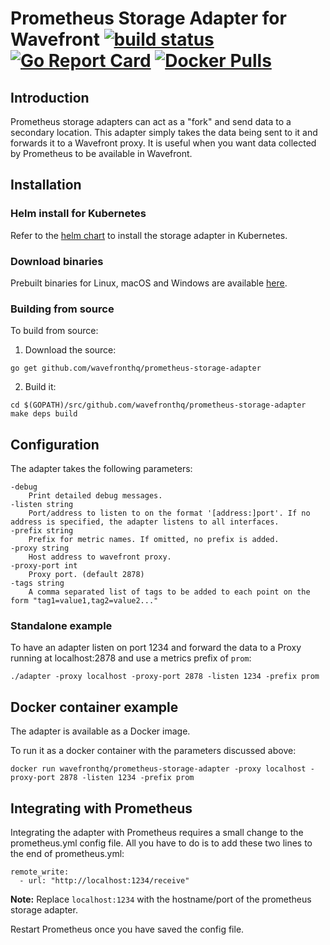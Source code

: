 # Prometheus Storage Adapter for Wavefront [![build status][ci-img]][ci] [![Go Report Card][go-report-img]][go-report] [![Docker Pulls][docker-pull-img]][docker-img]

## Introduction
Prometheus storage adapters can act as a "fork" and send data to a secondary location. This adapter simply takes the data being sent to it and forwards it to a Wavefront proxy. It is useful when you want data collected by Prometheus to be available in Wavefront.

## Installation

### Helm install for Kubernetes
Refer to the [helm chart](https://github.com/wavefrontHQ/helm#installation) to install the storage adapter in Kubernetes.

### Download binaries
Prebuilt binaries for Linux, macOS and Windows are available [here](https://github.com/wavefrontHQ/prometheus-storage-adapter/releases).

### Building from source
To build from source:

1. Download the source:
```
go get github.com/wavefronthq/prometheus-storage-adapter
```
2. Build it:
```
cd $(GOPATH)/src/github.com/wavefronthq/prometheus-storage-adapter
make deps build
```

## Configuration
The adapter takes the following parameters:
```
-debug
    Print detailed debug messages.
-listen string
    Port/address to listen to on the format '[address:]port'. If no address is specified, the adapter listens to all interfaces.
-prefix string
    Prefix for metric names. If omitted, no prefix is added.
-proxy string
    Host address to wavefront proxy.
-proxy-port int
    Proxy port. (default 2878)
-tags string
    A comma separated list of tags to be added to each point on the form "tag1=value1,tag2=value2..."
```

### Standalone example
To have an adapter listen on port 1234 and forward the data to a Proxy running at localhost:2878 and use a metrics prefix of `prom`:
```
./adapter -proxy localhost -proxy-port 2878 -listen 1234 -prefix prom
```

## Docker container example
The adapter is available as a Docker image.

To run it as a docker container with the parameters discussed above:
```
docker run wavefronthq/prometheus-storage-adapter -proxy localhost -proxy-port 2878 -listen 1234 -prefix prom
```

## Integrating with Prometheus
Integrating the adapter with Prometheus requires a small change to the prometheus.yml config file. All you have to do is to add these two lines to the end of prometheus.yml:

```
remote_write:
  - url: "http://localhost:1234/receive"
```
**Note:** Replace `localhost:1234` with the hostname/port of the prometheus storage adapter.

Restart Prometheus once you have saved the config file.

[ci-img]: https://travis-ci.com/wavefrontHQ/prometheus-storage-adapter.svg?branch=master
[ci]: https://travis-ci.com/wavefrontHQ/prometheus-storage-adapter
[go-report-img]: https://goreportcard.com/badge/github.com/wavefronthq/prometheus-storage-adapter
[go-report]: https://goreportcard.com/report/github.com/wavefronthq/prometheus-storage-adapter
[docker-pull-img]: https://img.shields.io/docker/pulls/wavefronthq/prometheus-storage-adapter.svg?logo=docker
[docker-img]: https://hub.docker.com/r/wavefronthq/prometheus-storage-adapter/
